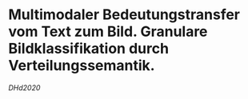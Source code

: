 # Multimodaler Bedeutungstransfer vom Text zum Bild. Granulare Bildklassifikation durch Verteilungssemantik.
*DHd2020*